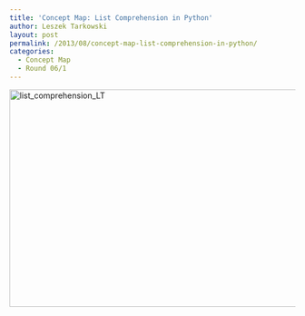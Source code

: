 ```yaml
---
title: 'Concept Map: List Comprehension in Python'
author: Leszek Tarkowski
layout: post
permalink: /2013/08/concept-map-list-comprehension-in-python/
categories:
  - Concept Map
  - Round 06/1
---
```

[<img src="http://teaching.software-carpentry.org/wp-content/uploads/2013/08/list_comprehension_LT-1024x555.jpg" alt="list_comprehension_LT" width="707" height="383" class="aligncenter size-large wp-image-3972" />][1]

 [1]: http://teaching.software-carpentry.org/wp-content/uploads/2013/08/list_comprehension_LT.jpg